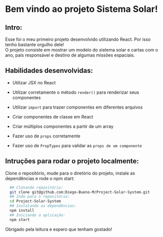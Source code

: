 # Bem vindo ao projeto Sistema Solar!

## Intro:
Esse foi o meu primeiro projeto desenvolvido utilizando React. Por isso tenho bastante orgulho dele!<br>
O projeto consiste em mostrar um modelo do sistema solar e cartas com o ano, país responsável e destino de algumas missões espaciais.<br>


## Habilidades desenvolvidas:

  * Utilizar JSX no React

  * Utilizar corretamente o método `render()` para renderizar seus componentes

  * Utilizar `import` para trazer componentes em diferentes arquivos

  * Criar componentes de classe em React

  * Criar múltiplos componentes a partir de um array

  * Fazer uso de `props` corretamente

  * Fazer uso de `PropTypes` para validar as `props de um componente`


## Intruções para rodar o projeto localmente:
Clone o repositório, mude para o diretório do projeto, instale as dependências e rode o npm start:
```bash
  ## Clonando repositório:
  git clone git@github.com:Diego-Bueno-M/Project-Solar-System.git
  ## Indo para o repositório:
  cd Project-Solar-System
  ## Instalando as dependências:
  npm install
  ## Iniciando a aplicação:
  npm start
```

Obrigado pela leitura e espero que tenham gostado!
